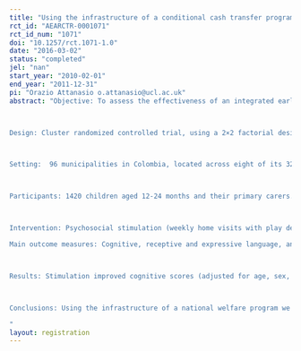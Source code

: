 ```yaml
---
title: "Using the infrastructure of a conditional cash transfer program to deliver a scalable integrated early child development program in Colombia: cluster randomized controlled trial"
rct_id: "AEARCTR-0001071"
rct_id_num: "1071"
doi: "10.1257/rct.1071-1.0"
date: "2016-03-02"
status: "completed"
jel: "nan"
start_year: "2010-02-01"
end_year: "2011-12-31"
pi: "Orazio Attanasio o.attanasio@ucl.ac.uk"
abstract: "Objective: To assess the effectiveness of an integrated early child development intervention, combining stimulation and micronutrient supplementation and delivered on a large scale in Colombia, for children’s development, growth, and hemoglobin levels.

Design: Cluster randomized controlled trial, using a 2×2 factorial design, with municipalities assigned to one of four groups: psychosocial stimulation, micronutrient supplementation, combined intervention, or control. 

Setting:  96 municipalities in Colombia, located across eight of its 32 departments.

Participants: 1420 children aged 12-24 months and their primary carers.

Intervention: Psychosocial stimulation (weekly home visits with play demonstrations), micronutrient sprinkles given daily, and both combined. All delivered by female community leaders for 18 months.
Main outcome measures: Cognitive, receptive and expressive language, and fine and gross motor scores on the Bayley scales of infant development-III; height, weight, and hemoglobin levels measured at the baseline and end of intervention.

Results: Stimulation improved cognitive scores (adjusted for age, sex, testers, and baseline levels of outcomes) by 0.26 of a standard deviation (P=0.002). Stimulation also increased receptive language by 0.22 of a standard deviation (P=0.032). Micronutrient supplementation had no significant effect on any outcome and there was no interaction between the interventions. No intervention affected height, weight, or hemoglobin levels.

Conclusions: Using the infrastructure of a national welfare program we implemented the integrated early child development intervention on a large scale and showed its potential for improving children’s cognitive development. We found no effect of supplementation on developmental or health outcomes. Moreover, supplementation did not interact with stimulation. The implementation model for delivering stimulation suggests that it may serve as a promising blueprint for future policy on early childhood development
"
layout: registration
---
```


